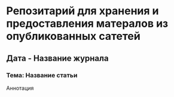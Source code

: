 # Репозитарий для хранения и предоставления матералов из опубликованных сатетей

## Дата - Название журнала

### Тема: Название статьи

Аннотация
